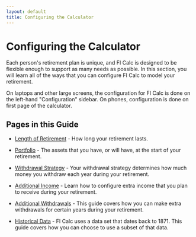 ```yaml
---
layout: default
title: Configuring the Calculator
---
```


# Configuring the Calculator

Each person's retirement plan is unique, and FI Calc is designed to be flexible
enough to support as many needs as possible. In this section, you will learn all
of the ways that you can configure FI Calc to model your retirement.

On laptops and other large screens, the configuration for FI Calc is done on the
left-hand "Configuration" sidebar. On phones, configuration is done on first
page of the calculator.

## Pages in this Guide

- [Length of Retirement](/configuration/length-of-retirement/) - How long your
  retirement lasts.

- [Portfolio](/configuration/portfolio/) - The assets that you have, or will
  have, at the start of your retirement.

- [Withdrawal Strategy](/configuration/withdrawal-strategy/) - Your withdrawal
  strategy determines how much money you withdraw each year during your
  retirement.

- [Additional Income](/configuration/additional-income/) - Learn how to
  configure extra income that you plan to receive during your retirement.

- [Additional Withdrawals](/configuration/additional-withdrawals/) - This guide
  covers how you can make extra withdrawals for certain years during your
  retirement.

- [Historical Data](/configuration/historical-data/) - FI Calc uses a data set
  that dates back to 1871. This guide covers how you can choose to use a subset
  of that data.
